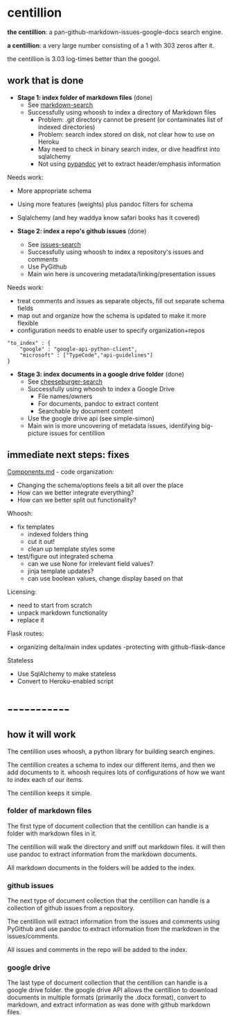 # centillion

**the centillion**: a pan-github-markdown-issues-google-docs search engine.

**a centillion**: a very large number consisting of a 1 with 303 zeros after it.

the centillion is 3.03 log-times better than the googol.

## work that is done

* **Stage 1: index folder of markdown files** (done)
    * See [markdown-search](https://git.charlesreid1.com/charlesreid1/markdown-search.git)
    * Successfully using whoosh to index a directory of Markdown files
        * Problem: .git directory cannot be present (or contaminates list of
          indexed directories)
        * Problem: search index stored on disk, not clear how to use on Heroku
        * May need to check in binary search index, or dive headfirst into
          sqlalchemy
        * Not using [pypandoc](https://github.com/bebraw/pypandoc) yet to extract 
          header/emphasis information

Needs work:

* More appropriate schema
* Using more features (weights) plus pandoc filters for schema
* Sqlalchemy (and hey waddya know safari books has it covered)


* **Stage 2: index a repo's github issues** (done)
    * See [issues-search](https://git.charlesreid1.com/charlesreid1/issues-search.git)
    * Successfully using whoosh to index a repository's issues and comments
    * Use PyGithub
    * Main win here is uncovering metadata/linking/presentation issues

Needs work:
- treat comments and issues as separate objects, fill out separate schema fields
- map out and organize how the schema is updated to make it more flexible
- configuration needs to enable user to specify organization+repos

```
"to_index" : {
    "google" : "google-api-python-client",
    "microsoft" : ["TypeCode","api-guidelines"]
}
```


* **Stage 3: index documents in a google drive folder** (done)
    * See [cheeseburger-search](https://git.charlesreid1.com/charlesreid1/cheeseburger-search.git) 
    * Successfully using whoosh to index a Google Drive
        * File names/owners
        * For documents, pandoc to extract content
        * Searchable by document content
    * Use the google drive api (see simple-simon)
    * Main win is more uncovering of metadata issues, identifying
      big-picture issues for centillion


## immediate next steps: fixes

[Components.md](Components.md) - code organization:
- Changing the schema/options feels a bit all over the place
- How can we better integrate everything?
- How can we better split out functionality?

Whoosh:
- fix templates
    - indexed folders thing
    - cut it out!
    - clean up template styles some
- test/figure out integrated schema
    - can we use None for irrelevant field values?
    - jinja template updates?
    - can use boolean values, change display based on that

Licensing:
- need to start from scratch
- unpack markdown functionality
- replace it

Flask routes:
- organizing delta/main index updates
-protecting with github-flask-dance


Stateless
- Use SqlAlchemy to make stateless
- Convert to Heroku-enabled script



# -----------



## how it will work

The centillion uses whoosh, a python library for building
search engines. 

The centillion creates a schema to index our different items,
and then we add documents to it. whoosh requires lots of
configurations of how we want to index each of our items.

The centillion keeps it simple.


### folder of markdown files

The first type of document collection that the centillion
can handle is a folder with markdown files in it.

The centillion will walk the directory and sniff out
markdown files. it will then use pandoc to extract information
from the markdown documents. 

All markdown documents in the folders will be added to
the index.


### github issues

The next type of document collection that the centillion
can handle is a collection of github issues from a 
repository.

The centillion will extract information from the 
issues and comments using PyGithub and use pandoc
to extract information from the markdown in the
issues/comments.

All issues and comments in the repo will be added to
the index.


### google drive

The last type of document collection that the centillion
can handle is a google drive folder. the google drive
API allows the centillion to download documents in multiple
formats (primarily the .docx format), convert to markdown,
and extract information as was done with github
markdown files.

